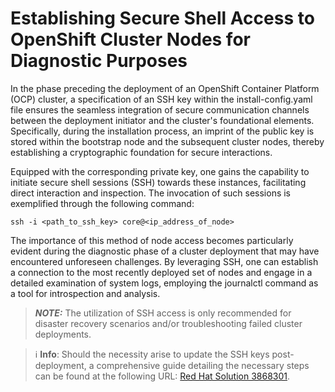 # Establishing Secure Shell Access to OpenShift Cluster Nodes for Diagnostic Purposes
In the phase preceding the deployment of an OpenShift Container Platform (OCP) cluster, a specification of an SSH key within the install-config.yaml file ensures the seamless integration of secure communication channels between the deployment initiator and the cluster's foundational elements. Specifically, during the installation process, an imprint of the public key is stored within the bootstrap node and the subsequent cluster nodes, thereby establishing a cryptographic foundation for secure interactions.

Equipped with the corresponding private key, one gains the capability to initiate secure shell sessions (SSH) towards these instances, facilitating direct interaction and inspection. The invocation of such sessions is exemplified through the following command:

`ssh -i <path_to_ssh_key> core@<ip_address_of_node>`

The importance of this method of node access becomes particularly evident during the diagnostic phase of a cluster deployment that may have encountered unforeseen challenges. By leveraging SSH, one can establish a connection to the most recently deployed set of nodes and engage in a detailed examination of system logs, employing the journalctl command as a tool for introspection and analysis.


> **_NOTE:_** The utilization of SSH access is only recommended for disaster recovery scenarios and/or troubleshooting failed cluster deployments.

> :information_source: **Info**:
Should the necessity arise to update the SSH keys post-deployment, a comprehensive guide detailing the necessary steps can be found at the following URL: [Red Hat Solution 3868301](https://access.redhat.com/solutions/3868301). 

